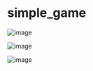 # simple_game

![image](https://user-images.githubusercontent.com/20374616/54092309-c6741900-439b-11e9-86f8-7d5ba84fe62d.png)

![image](https://user-images.githubusercontent.com/20374616/54092316-d3910800-439b-11e9-80df-e3d2e5a3f8a6.png)

![image](https://user-images.githubusercontent.com/20374616/54092336-ff13f280-439b-11e9-865c-439a4d7f1bfe.png)
